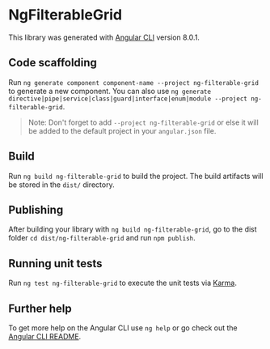 # NgFilterableGrid

This library was generated with [Angular CLI](https://github.com/angular/angular-cli) version 8.0.1.

## Code scaffolding

Run `ng generate component component-name --project ng-filterable-grid` to generate a new component. You can also use `ng generate directive|pipe|service|class|guard|interface|enum|module --project ng-filterable-grid`.
> Note: Don't forget to add `--project ng-filterable-grid` or else it will be added to the default project in your `angular.json` file. 

## Build

Run `ng build ng-filterable-grid` to build the project. The build artifacts will be stored in the `dist/` directory.

## Publishing

After building your library with `ng build ng-filterable-grid`, go to the dist folder `cd dist/ng-filterable-grid` and run `npm publish`.

## Running unit tests

Run `ng test ng-filterable-grid` to execute the unit tests via [Karma](https://karma-runner.github.io).

## Further help

To get more help on the Angular CLI use `ng help` or go check out the [Angular CLI README](https://github.com/angular/angular-cli/blob/master/README.md).
